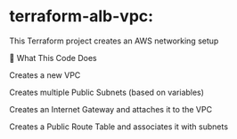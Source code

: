 # terraform-alb-vpc:

This Terraform project creates an AWS networking setup

🚀 What This Code Does

Creates a new VPC

Creates multiple Public Subnets (based on variables)

Creates an Internet Gateway and attaches it to the VPC

Creates a Public Route Table and associates it with subnets
